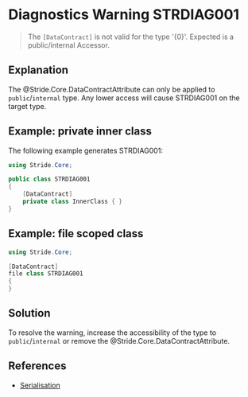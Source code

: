 # Diagnostics Warning STRDIAG001

> The `[DataContract]` is not valid for the type '{0}'. Expected is a public/internal Accessor.

## Explanation

The @Stride.Core.DataContractAttribute can only be applied to `public`/`internal` type. Any lower access will cause STRDIAG001 on the target type.

## Example: private inner class

The following example generates STRDIAG001:

```csharp
using Stride.Core;

public class STRDIAG001
{
    [DataContract]
    private class InnerClass { }
}
```

## Example: file scoped class

```csharp
using Stride.Core;

[DataContract]
file class STRDIAG001
{
}
```

## Solution

To resolve the warning, increase the accessibility of the type to `public`/`internal` or remove the @Stride.Core.DataContractAttribute.

## References

- [Serialisation](../manual/scripts/serialization.md)